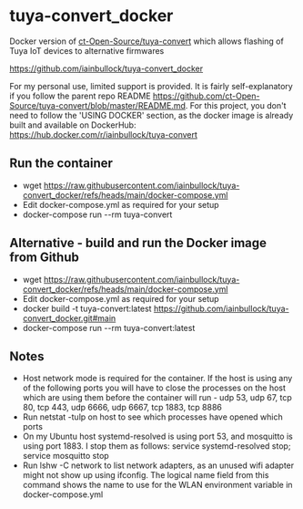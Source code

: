 # tuya-convert_docker 
Docker version of [ct-Open-Source/tuya-convert](https://github.com/ct-Open-Source/tuya-convert) which allows flashing of Tuya IoT devices to alternative firmwares

https://github.com/iainbullock/tuya-convert_docker

For my personal use, limited support is provided. It is fairly self-explanatory if you follow the parent repo README https://github.com/ct-Open-Source/tuya-convert/blob/master/README.md. For this project, you don't need to follow the 'USING DOCKER' section, as the docker image is already built and available on DockerHub: https://hub.docker.com/r/iainbullock/tuya-convert

## Run the container
 - wget https://raw.githubusercontent.com/iainbullock/tuya-convert_docker/refs/heads/main/docker-compose.yml  
 - Edit docker-compose.yml as required for your setup  
 - docker-compose run --rm tuya-convert

## Alternative - build and run the Docker image from Github
 - wget https://raw.githubusercontent.com/iainbullock/tuya-convert_docker/refs/heads/main/docker-compose.yml  
 - Edit docker-compose.yml as required for your setup  
 - docker build -t tuya-convert:latest https://github.com/iainbullock/tuya-convert_docker.git#main  
 - docker-compose run --rm tuya-convert:latest

## Notes
- Host network mode is required for the container. If the host is using any of the following ports you will have to close the processes on the host which are using them before the container will run - udp 53, udp 67, tcp 80, tcp 443, udp 6666, udp 6667, tcp 1883, tcp 8886
- Run netstat -tulp on host to see which processes have opened which ports
- On my Ubuntu host systemd-resolved is using port 53, and mosquitto is using port 1883. I stop them as follows: service systemd-resolved stop; service mosquitto stop
- Run lshw -C network to list network adapters, as an unused wifi adapter might not show up using ifconfig. The logical name field from this command shows the name to use for the WLAN environment variable in docker-compose.yml
